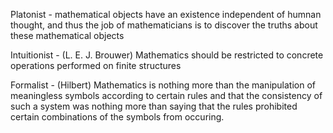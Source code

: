 

Platonist - mathematical objects have an existence independent of humnan thought, and thus the job of mathematicians is to discover the truths about these mathematical objects

Intuitionist - (L. E. J. Brouwer) Mathematics should be restricted to concrete operations performed on finite structures

Formalist - (Hilbert) Mathematics is nothing more than the manipulation of meaningless symbols according to certain rules and that the consistency of such a system was nothing more than saying that the rules prohibited certain combinations of the symbols from occuring.

